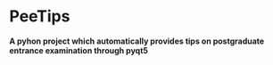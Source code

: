 # PeeTips

**A pyhon project which automatically provides tips on postgraduate entrance examination through pyqt5**